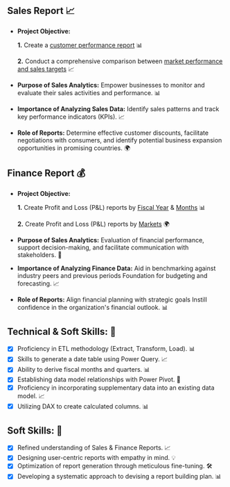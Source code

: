 ## Sales Report 📈

- **Project Objective:** 

    **1.** Create a [customer performance report](https://github.com/Saramsa/Excel-Sale-Analytics/blob/main/Customer%20Performance%20Report.pdf) 📊

    **2.** Conduct a comprehensive comparison between [market performance and sales targets](https://github.com/Saramsa/Excel-Sale-Analytics/blob/main/Market%20Performance%20vs%20Target%20Report.pdf) 📈

- **Purpose of Sales Analytics:** Empower businesses to monitor and evaluate their sales activities and performance. 📊

- **Importance of Analyzing Sales Data:** Identify sales patterns and track key performance indicators (KPIs). 📈

- **Role of Reports:** Determine effective customer discounts, facilitate negotiations with consumers, and identify potential business expansion opportunities in promising countries. 🌍

## Finance Report 💰

- **Project Objective:** 

    **1.** Create Profit and Loss (P&L) reports by [Fiscal Year](https://github.com/Saramsa/Excel-Sale-Analytics/blob/main/P%26L%20Statement%20by%20Fiscal%20Year.pdf) & [Months](https://github.com/Saramsa/Excel-Sale-Analytics/blob/main/P%26L%20Statement%20by%20Months.pdf) 📊

   **2.** Create Profit and Loss (P&L) reports by [Markets](https://github.com/Saramsa/Excel-Sale-Analytics/blob/main/P%26L%20Statement%20by%20Markets.pdf) 🌍

- **Purpose of Sales Analytics:** Evaluation of financial performance, support decision-making, and facilitate communication with stakeholders. 💼

- **Importance of Analyzing Finance Data:** Aid in benchmarking against industry peers and previous periods Foundation for budgeting and forecasting. 📈

- **Role of Reports:** Align financial planning with strategic goals Instill confidence in the organization's financial outlook. 📊

## Technical & Soft Skills: 💼

- [x] Proficiency in ETL methodology (Extract, Transform, Load). 📊
- [x] Skills to generate a date table using Power Query. 📈
- [x] Ability to derive fiscal months and quarters. 📊
- [x] Establishing data model relationships with Power Pivot. 💼
- [x] Proficiency in incorporating supplementary data into an existing data model. 📈
- [x] Utilizing DAX to create calculated columns. 📊

## Soft Skills: 💼

- [x] Refined understanding of Sales & Finance Reports. 📈
- [x] Designing user-centric reports with empathy in mind. 💡
- [x] Optimization of report generation through meticulous fine-tuning. 🛠️
- [x] Developing a systematic approach to devising a report building plan. 📊
